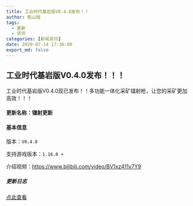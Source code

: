 ```yaml
---
title: 工业时代基岩版V0.4.0发布！！
author: 乾山瑶
tags:
  - 更新
  - 资讯
categories: [新闻资讯]
date: 2020-07-14 17:36:00
export_md: false
---
```

## 工业时代基岩版V0.4.0发布！！！

工业时代基岩版V0.4.0现已发布！！多功能一体化采矿镭射枪，让您的采矿更加高效！！！



#### 更新名称：镭射更新

#### 基本信息

版本：`V0.4.0`

支持游戏版本：`1.16.0 +`

介绍视频：https://www.bilibili.com/video/BV1xz411v7Y9

##### 更新日志

[点此查看](/MyBlog/wikis/icib/update_log/v0.4.0.html)